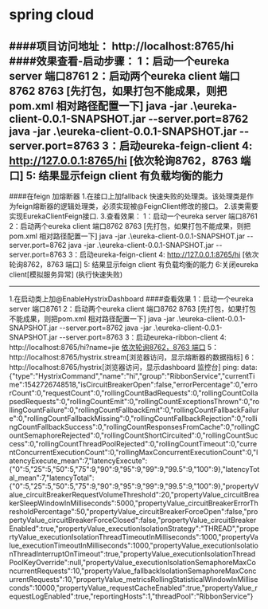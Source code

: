 # spring cloud
####项目访问地址：
http://localhost:8765/hi
####效果查看-启动步骤：
1：启动一个eureka server 端口8761
2：启动两个eureka client 端口8762 8763  [先打包，如果打包不能成果，则把pom.xml 相对路径配置一下]
   java -jar .\eureka-client-0.0.1-SNAPSHOT.jar --server.port=8762
   java -jar .\eureka-client-0.0.1-SNAPSHOT.jar --server.port=8763
3：启动eureka-feign-client
4: http://127.0.0.1:8765/hi [依次轮询8762，8763 端口] 
5: 结果显示feign client  有负载均衡的能力
-------------------------------------------------------
####在feign 加熔断器
1.在接口上加fallback 快速失败的处理类。该处理类是作为feign熔断器的逻辑处理类，必须实现被@FeignClient修改的接口。
2.该类需要实现EurekaClientFeign接口.
3.查看效果：
    1：启动一个eureka server 端口8761
    2：启动两个eureka client 端口8762 8763  [先打包，如果打包不能成果，则把pom.xml 相对路径配置一下]
       java -jar .\eureka-client-0.0.1-SNAPSHOT.jar --server.port=8762
       java -jar .\eureka-client-0.0.1-SNAPSHOT.jar --server.port=8763
    3：启动eureka-feign-client
    4: http://127.0.0.1:8765/hi [依次轮询8762，8763 端口] 
    5: 结果显示feign client  有负载均衡的能力
    6:关闭eureka client[模拟服务异常] (执行快速失败)  
    
-----------------------------------------------------
1.在启动类上加@EnableHystrixDashboard
####查看效果 
1：启动一个eureka server 端口8761
2：启动两个eureka client 端口8762 8763  [先打包，如果打包不能成果，则把pom.xml 相对路径配置一下]
   java -jar .\eureka-client-0.0.1-SNAPSHOT.jar --server.port=8762
   java -jar .\eureka-client-0.0.1-SNAPSHOT.jar --server.port=8763
3：启动eureka-ribbon-client
4: http://localhost:8765/hi?name=jie [依次轮询8762，8763 端口](服务正常时显示)
5：http://localhost:8765/hystrix.stream[浏览器访问，显示熔断器的数据指标]
6：http://localhost:8765/hystrix[浏览器访问，显示dashboard 监控台]
ping: 
data: {"type":"HystrixCommand","name":"hi","group":"RibbonService","currentTime":1542726748518,"isCircuitBreakerOpen":false,"errorPercentage":0,"errorCount":0,"requestCount":0,"rollingCountBadRequests":0,"rollingCountCollapsedRequests":0,"rollingCountEmit":0,"rollingCountExceptionsThrown":0,"rollingCountFailure":0,"rollingCountFallbackEmit":0,"rollingCountFallbackFailure":0,"rollingCountFallbackMissing":0,"rollingCountFallbackRejection":0,"rollingCountFallbackSuccess":0,"rollingCountResponsesFromCache":0,"rollingCountSemaphoreRejected":0,"rollingCountShortCircuited":0,"rollingCountSuccess":0,"rollingCountThreadPoolRejected":0,"rollingCountTimeout":0,"currentConcurrentExecutionCount":0,"rollingMaxConcurrentExecutionCount":0,"latencyExecute_mean":7,"latencyExecute":{"0":5,"25":5,"50":5,"75":9,"90":9,"95":9,"99":9,"99.5":9,"100":9},"latencyTotal_mean":7,"latencyTotal":{"0":5,"25":5,"50":5,"75":9,"90":9,"95":9,"99":9,"99.5":9,"100":9},"propertyValue_circuitBreakerRequestVolumeThreshold":20,"propertyValue_circuitBreakerSleepWindowInMilliseconds":5000,"propertyValue_circuitBreakerErrorThresholdPercentage":50,"propertyValue_circuitBreakerForceOpen":false,"propertyValue_circuitBreakerForceClosed":false,"propertyValue_circuitBreakerEnabled":true,"propertyValue_executionIsolationStrategy":"THREAD","propertyValue_executionIsolationThreadTimeoutInMilliseconds":1000,"propertyValue_executionTimeoutInMilliseconds":1000,"propertyValue_executionIsolationThreadInterruptOnTimeout":true,"propertyValue_executionIsolationThreadPoolKeyOverride":null,"propertyValue_executionIsolationSemaphoreMaxConcurrentRequests":10,"propertyValue_fallbackIsolationSemaphoreMaxConcurrentRequests":10,"propertyValue_metricsRollingStatisticalWindowInMilliseconds":10000,"propertyValue_requestCacheEnabled":true,"propertyValue_requestLogEnabled":true,"reportingHosts":1,"threadPool":"RibbonService"}

    

